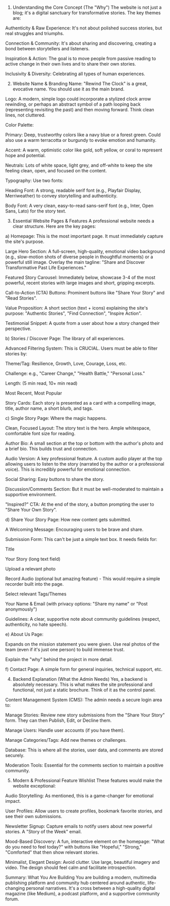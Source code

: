 1. Understanding the Core Concept (The "Why")
The website is not just a blog; it's a digital sanctuary for transformative stories. The key themes are:

Authenticity & Raw Experience: It's not about polished success stories, but real struggles and triumphs.

Connection & Community: It's about sharing and discovering, creating a bond between storytellers and listeners.

Inspiration & Action: The goal is to move people from passive reading to active change in their own lives and to share their own stories.

Inclusivity & Diversity: Celebrating all types of human experiences.

2. Website Name & Branding
Name: "Rewind The Clock" is a great, evocative name. You should use it as the main brand.

Logo: A modern, simple logo could incorporate a stylized clock arrow rewinding, or perhaps an abstract symbol of a path looping back (representing revisiting the past) and then moving forward. Think clean lines, not cluttered.

Color Palette:

Primary: Deep, trustworthy colors like a navy blue or a forest green. Could also use a warm terracotta or burgundy to evoke emotion and humanity.

Accent: A warm, optimistic color like gold, soft yellow, or coral to represent hope and potential.

Neutrals: Lots of white space, light grey, and off-white to keep the site feeling clean, open, and focused on the content.

Typography: Use two fonts:

Heading Font: A strong, readable serif font (e.g., Playfair Display, Merriweather) to convey storytelling and authenticity.

Body Font: A very clean, easy-to-read sans-serif font (e.g., Inter, Open Sans, Lato) for the story text.

3. Essential Website Pages & Features
A professional website needs a clear structure. Here are the key pages:

a) Homepage:
This is the most important page. It must immediately capture the site's purpose.

Large Hero Section: A full-screen, high-quality, emotional video background (e.g., slow-motion shots of diverse people in thoughtful moments) or a powerful still image. Overlay the main tagline: "Share and Discover Transformative Past Life Experiences."

Featured Story Carousel: Immediately below, showcase 3-4 of the most powerful, recent stories with large images and short, gripping excerpts.

Call-to-Action (CTA) Buttons: Prominent buttons like "Share Your Story" and "Read Stories".

Value Proposition: A short section (text + icons) explaining the site's purpose: "Authentic Stories", "Find Connection", "Inspire Action".

Testimonial Snippet: A quote from a user about how a story changed their perspective.

b) Stories / Discover Page:
The library of all experiences.

Advanced Filtering System: This is CRUCIAL. Users must be able to filter stories by:

Theme/Tag: Resilience, Growth, Love, Courage, Loss, etc.

Challenge: e.g., "Career Change," "Health Battle," "Personal Loss."

Length: (5 min read, 10+ min read)

Most Recent, Most Popular

Story Cards: Each story is presented as a card with a compelling image, title, author name, a short blurb, and tags.

c) Single Story Page:
Where the magic happens.

Clean, Focused Layout: The story text is the hero. Ample whitespace, comfortable font size for reading.

Author Bio: A small section at the top or bottom with the author's photo and a brief bio. This builds trust and connection.

Audio Version: A key professional feature. A custom audio player at the top allowing users to listen to the story (narrated by the author or a professional voice). This is incredibly powerful for emotional connection.

Social Sharing: Easy buttons to share the story.

Discussion/Comments Section: But it must be well-moderated to maintain a supportive environment.

"Inspired?" CTA: At the end of the story, a button prompting the user to "Share Your Own Story".

d) Share Your Story Page:
How new content gets submitted.

A Welcoming Message: Encouraging users to be brave and share.

Submission Form: This can't be just a simple text box. It needs fields for:

Title

Your Story (long text field)

Upload a relevant photo

Record Audio (optional but amazing feature) - This would require a simple recorder built into the page.

Select relevant Tags/Themes

Your Name & Email (with privacy options: "Share my name" or "Post anonymously")

Guidelines: A clear, supportive note about community guidelines (respect, authenticity, no hate speech).

e) About Us Page:

Expands on the mission statement you were given. Use real photos of the team (even if it's just one person) to build immense trust.

Explain the "why" behind the project in more detail.

f) Contact Page:
A simple form for general inquiries, technical support, etc.

4. Backend Explanation (What the Admin Needs)
Yes, a backend is absolutely necessary. This is what makes the site professional and functional, not just a static brochure. Think of it as the control panel.

Content Management System (CMS): The admin needs a secure login area to:

Manage Stories: Review new story submissions from the "Share Your Story" form. They can then Publish, Edit, or Decline them.

Manage Users: Handle user accounts (if you have them).

Manage Categories/Tags: Add new themes or challenges.

Database: This is where all the stories, user data, and comments are stored securely.

Moderation Tools: Essential for the comments section to maintain a positive community.

5. Modern & Professional Feature Wishlist
These features would make the website exceptional:

Audio Storytelling: As mentioned, this is a game-changer for emotional impact.

User Profiles: Allow users to create profiles, bookmark favorite stories, and see their own submissions.

Newsletter Signup: Capture emails to notify users about new powerful stories. A "Story of the Week" email.

Mood-Based Discovery: A fun, interactive element on the homepage: "What do you need to feel today?" with buttons like "Hopeful," "Strong," "Comforted" that then show relevant stories.

Minimalist, Elegant Design: Avoid clutter. Use large, beautiful imagery and video. The design should feel calm and facilitate introspection.

Summary: What You Are Building
You are building a modern, multimedia publishing platform and community hub centered around authentic, life-changing personal narratives. It's a cross between a high-quality digital magazine (like Medium), a podcast platform, and a supportive community forum.